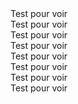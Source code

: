 <div class="container">
    <div class="grid">
        <div class="grid-item carre-vert">Test pour voir</div>
        <div class="grid-item grid-item--width2 carre-orange">Test pour voir</div>
        <div class="grid-item carre-marron">Test pour voir</div>
        <div class="grid-item carre-vert-fonce">Test pour voir</div>
        <div class="grid-item grid-item--width2 carre-vert-fonce">Test pour voir</div>
        <div class="grid-item carre-marron">Test pour voir</div>
        <div class="grid-item carre-vert">Test pour voir</div>
        <div class="grid-item carre-orange">Test pour voir</div>
    </div>
</div>
<script>
    $('.grid').masonry({
        // options
        itemSelector: '.grid-item'/*,
        columnWidth: '20%'*/
    });
</script>